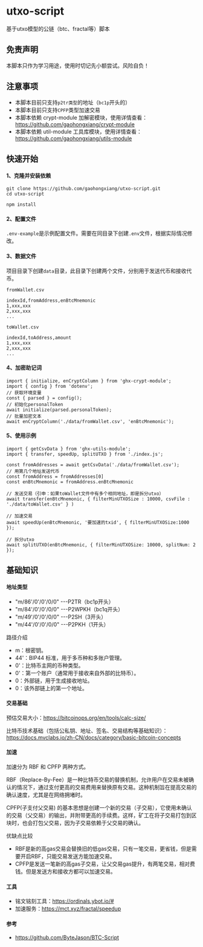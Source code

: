 # utxo-script
基于utxo模型的公链（btc、fractal等）脚本

## 免责声明

本脚本只作为学习用途，使用时切记先小额尝试。风险自负！

## 注意事项

- 本脚本目前只支持`p2tr类型`的地址（`bc1p`开头的）
- 本脚本目前只支持`CPFP`类型加速交易
- 本脚本依赖 crypt-module 加解密模块，使用详情查看：https://github.com/gaohongxiang/crypt-module
- 本脚本依赖 util-module 工具库模块，使用详情查看：https://github.com/gaohongxiang/utils-module

## 快速开始

#### 1、克隆并安装依赖
```
git clone https://github.com/gaohongxiang/utxo-script.git
cd utxo-script

npm install
```

#### 2、配置文件

`.env-example`是示例配置文件。需要在同目录下创建`.env`文件，根据实际情况修改。

#### 3、数据文件

项目目录下创建`data`目录，此目录下创建两个文件，分别用于发送代币和接收代币。

`fromWallet.csv`
```
indexId,fromAddress,enBtcMnemonic
1,xxx,xxx
2,xxx,xxx
...
```

`toWallet.csv`
```
indexId,toAddress,amount
1,xxx,xxx
2,xxx,xxx
...
```

#### 4、加密助记词
```
import { initialize, enCryptColumn } from 'ghx-crypt-module';
import { config } from 'dotenv';
// 获取环境变量
const { parsed } = config();
// 初始化personalToken
await initialize(parsed.personalToken);
// 批量加密文本
await enCryptColumn('./data/fromWallet.csv', 'enBtcMnemonic');
```

#### 5、使用示例

```
import { getCsvData } from 'ghx-utils-module';
import { transfer, speedUp, splitUTXO } from './index.js';

const fromAddresses = await getCsvData('./data/fromWallet.csv');
// 用第几个地址发送代币
const fromAddress = fromAddresses[0]
const enBtcMnemonic = fromAddress.enBtcMnemonic

// 发送交易（引申：如果toWallet文件中有多个相同地址，即是拆分utxo）
await transfer(enBtcMnemonic, { filterMinUTXOSize : 10000, csvFile : './data/toWallet.csv' } )

// 加速交易
await speedUp(enBtcMnemonic, '要加速的txid', { filterMinUTXOSize:1000 });

// 拆分utxo
await splitUTXO(enBtcMnemonic, { filterMinUTXOSize: 10000, splitNum: 2 });
```

## 基础知识

#### 地址类型

- "m/86'/0'/0'/0/0" ---P2TR（bc1p开头）
- "m/84'/0'/0'/0/0" ---P2WPKH（bc1q开头）
- "m/49'/0'/0'/0/0" ---P2SH（3开头）
- "m/44'/0'/0'/0/0" ---P2PKH（1开头）

路径介绍
- m：根密钥。
- 44'：BIP44 标准，用于多币种和多账户管理。
- 0'：比特币主网的币种类型。
- 0'：第一个账户（通常用于接收来自外部的比特币）。
- 0：外部链，用于生成接收地址。
- 0：该外部链上的第一个地址。

#### 交易基础

预估交易大小：https://bitcoinops.org/en/tools/calc-size/

比特币技术基础（包括公私钥、地址、签名、交易结构等基础知识）：https://docs.mvclabs.io/zh-CN/docs/category/basic-bitcoin-concepts


#### 加速

加速分为 RBF 和 CPFP 两种方式。

RBF（Replace-By-Fee）是一种比特币交易的替换机制，允许用户在交易未被确认的情况下，通过支付更高的交易费用来替换原有交易。这种机制旨在提高交易的确认速度，尤其是在网络拥堵时。

CPFP(子支付父交易) 的基本思想是创建一个新的交易（子交易），它使用未确认的交易（父交易）的输出，并附带更高的手续费。这样，矿工在将子交易打包到区块时，也会打包父交易，因为子交易依赖于父交易的确认。

优缺点比较

- RBF是新的高gas交易会替换旧的低gas交易，只有一笔交易，更省钱，但是需要开启RBF，只能交易发送方能加速交易。
- CPFP是发送一笔新的高gas子交易，让父交易gas提升，有两笔交易，相对费钱。但是发送方和接收方都可以加速交易。

#### 工具

- 铭文铭刻工具：https://ordinals.ybot.io/#
- 加速服务：https://mct.xyz/fractal/speedup

#### 参考

- https://github.com/ByteJason/BTC-Script